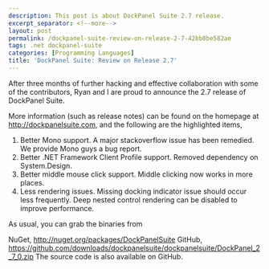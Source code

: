 ```yaml
---
description: This post is about DockPanel Suite 2.7 release.
excerpt_separator: <!--more-->
layout: post
permalink: /dockpanel-suite-review-on-release-2-7-42bb0be582ae
tags: .net dockpanel-suite
categories: [Programming Languages]
title: 'DockPanel Suite: Review on Release 2.7'
---
```

After three months of further hacking and effective collaboration with some of the contributors, Ryan and I are proud to announce the 2.7 release of DockPanel Suite.
<!--more-->

More information (such as release notes) can be found on the homepage at http://dockpanelsuite.com, and the following are the highlighted items,

1. Better Mono support. A major stackoverflow issue has been remedied. We provide Mono guys a bug report.
1. Better .NET Framework Client Profile support. Removed dependency on System.Design.
1. Better middle mouse click support. Middle clicking now works in more places.
1. Less rendering issues. Missing docking indicator issue should occur less frequently. Deep nested control rendering can be disabled to improve performance.

As usual, you can grab the binaries from

NuGet, http://nuget.org/packages/DockPanelSuite
GitHub, https://github.com/downloads/dockpanelsuite/dockpanelsuite/DockPanel_2_7_0.zip
The source code is also available on GitHub.